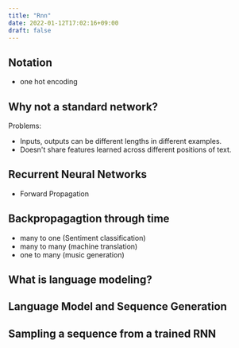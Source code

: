 ```yaml
---
title: "Rnn"
date: 2022-01-12T17:02:16+09:00
draft: false
---
```


## Notation 

- one hot encoding

## Why not a standard network?

Problems:
- Inputs, outputs can be different lengths in different examples.
- Doesn't share features learned across different positions of text.

## Recurrent Neural Networks

 - Forward Propagation

## Backpropagagtion through time

 - many to one (Sentiment classification)
 - many to many (machine translation)
 - one to many (music generation)

## What is language modeling?

## Language Model and Sequence Generation

## Sampling a sequence from a trained RNN


